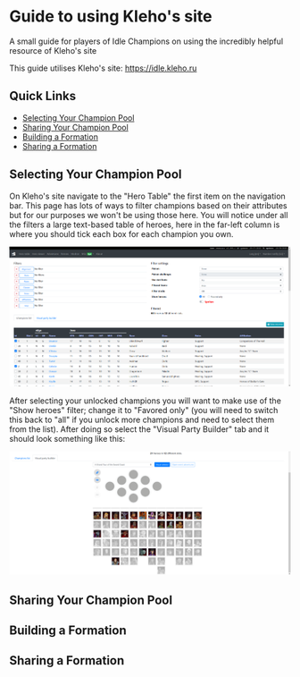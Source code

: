 # Guide to using Kleho's site
A small guide for players of Idle Champions on using the incredibly helpful resource of Kleho's site

This guide utilises Kleho's site: https://idle.kleho.ru

## Quick Links
* [Selecting Your Champion Pool](#selecting-your-champion-pool)
* [Sharing Your Champion Pool](#sharing-your-champion-pool)
* [Building a Formation](#building-a-formation)
* [Sharing a Formation](#sharing-a-formation)

## Selecting Your Champion Pool
On Kleho's site navigate to the "Hero Table" the first item on the navigation bar. This page has lots of ways to filter champions based on their attributes but for our purposes we won't be using those here. You will notice under all the filters a large text-based table of heroes, here in the far-left column is where you should tick each box for each champion you own.

![Hero List](./images/hero_list.png)

After selecting your unlocked champions you will want to make use of the "Show heroes" filter; change it to "Favored only" (you will need to switch this back to "all" if you unlock more champions and need to select them from the list). After doing so select the "Visual Party Builder" tab and it should look something like this:

![Party Builder](./images/party_builder.png)

## Sharing Your Champion Pool


## Building a Formation


## Sharing a Formation
